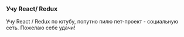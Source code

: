 ### Учу React/ Redux

Учу React / Redux по ютубу, попутно пилю пет-проект - социальную сеть. Пожелаю себе удачи!